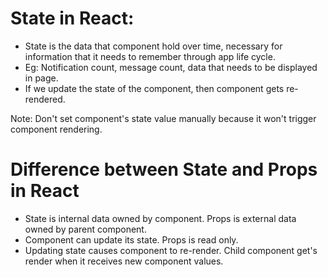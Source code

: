 # State in React: 
-  State is the data that component hold over time, necessary for information that it needs to remember through app life cycle.
-  Eg: Notification count, message count, data that needs to be displayed in page.
- If we update the state of the component, then component gets re-rendered. 


Note: Don't set component's state value manually because it won't trigger component rendering. 


# Difference between State and Props in React
- State is internal data owned by component. Props is external data owned by parent component.
- Component can update its state. Props is read only.
- Updating state causes component to re-render. Child component get's render when it receives new component values. 